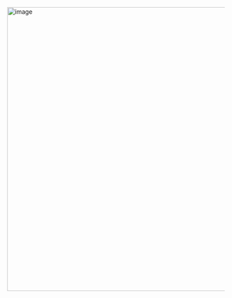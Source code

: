 
<img width="657" alt="image" src="https://github.com/NivedhaBalakrishnan/End_to_End_ML_Pipeline/assets/50318272/640b090c-e85a-4a9c-a26b-ad67ac4700fd">
